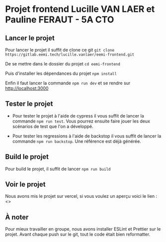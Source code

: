 # Projet frontend Lucille VAN LAER et Pauline FERAUT - 5A CTO

## Lancer le projet

Pour lancer le projet il suffit de clone ce git
`git clone https://gitlab.eemi.tech/lucille.vanlaer/eemi-frontend.git`

De se mettre dans le dossier du projet `cd eemi-frontend`

Puis d'installer les dépendances du projet `npm install`

Enfin il faut lancer la commande `npm run dev` et se rendre sur <http://localhost:3000>

## Tester le projet

- Pour tester le projet à l'aide de cypress il vous suffit de lancer la commande `npm run test`. Vous pourrez ensuite faire jouer les deux scénarios de test que l'on a développé.

- Pour tester les regressions à l'aide de backstop il vous suffit de lancer la commande `npm run backstop`. Une référence est déjà générée.

## Build le projet

Pour build le projet, il suffit de lancer `npm run build`

## Voir le projet

Nous avons mis le projet sur vercel, si vous voulez un aperçu voici le lien : <>

## À noter

Pour mieux travailler en groupe, nous avons installer ESLint et Prettier sur le projet. Avant chaque push sur le git, tout le code était bien reformatter.
